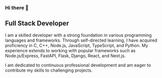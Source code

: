 ### Hi there 👋
## Full Stack Developer

I am a skilled developer with a strong foundation in various programming languages and frameworks. Through self-directed learning, I have acquired proficiency in C, C++, Node.js, JavaScript, TypeScript, and Python. My experience extends to working with popular frameworks such as Node.js/Express, FastAPI, Flask, Django, React, and Next.js.

I am dedicated to continuous professional development and am eager to contribute my skills to challenging projects.

<!--
**deepakkahar007/deepakkahar007** is a ✨ _special_ ✨ repository because its `README.md` (this file) appears on your GitHub profile.

Here are some ideas to get you started:

- 🔭 I’m currently working on ...
- 🌱 I’m currently learning ...
- 👯 I’m looking to collaborate on ...
- 🤔 I’m looking for help with ...
- 💬 Ask me about ...
- 📫 How to reach me: ...
- 😄 Pronouns: ...
- ⚡ Fun fact: ...
-->
